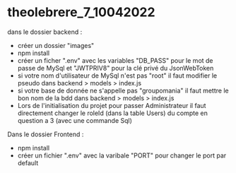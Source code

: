﻿# theolebrere_7_10042022
dans le dossier backend :
- créer un dossier "images"
- npm install
- créer un ficher ".env" avec les variables "DB_PASS" pour le mot de passe de MySql et "JWTPRIV8" pour la clé privé du JsonWebToken
- si votre nom d'utilisateur de MySql n'est pas "root" il faut modifier le pseudo dans backend > models > index.js
- si votre base de donnée ne s'appelle pas "groupomania" il faut mettre le bon nom de la bdd dans backend > models > index.js
- Lors de l'initialisation du projet pour passer Administrateur il faut directement changer le roleId (dans la table Users) du compte en question a 3 (avec une commande Sql)

Dans le dossier Frontend : 
- npm install
- créer un fichier ".env" avec la varibale "PORT" pour changer le port par default

